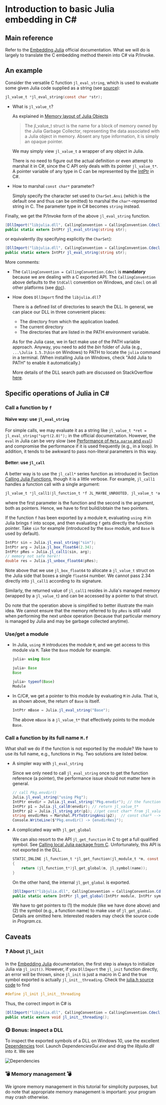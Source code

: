 ﻿# Introduction to basic Julia embedding in C#

## Main reference
Refer to the [Embedding Julia](https://docs.julialang.org/en/v1/manual/embedding/#Embedding-Julia) official documentation. What we will do is largely to translate the C embedding method therein into C# via P/Invoke.

## An example
Consider the versatile C function `jl_eval_string`, which is used to evaluate some given Julia code supplied as a string (see [source](https://github1s.com/JuliaLang/julia/blob/HEAD/src/julia.h#L1738)):
```c
jl_value_t *jl_eval_string(const char *str);
```
- What is `jl_value_t`?

    As explained in [Memory layout of Julia Objects](https://docs.julialang.org/en/v1/devdocs/object/)
    > The jl_value_t struct is the name for a block of memory owned by the Julia Garbage Collector, representing the data associated with a Julia object in memory. Absent any type information, it is simply an opaque pointer.

    We may simply view `jl_value_t` a wrapper of any object in Julia.

    There is no need to figure out the actual definition or even attempt to marshal it in C#, since the C API only deals with its pointer `jl_value_t*`. A pointer variable of any type in C can be represented by the [IntPtr](https://docs.microsoft.com/en-us/dotnet/api/system.intptr?view=net-5.0) in C#. 

- How to marshal `const char*` parameter?
  
    Simply specify the character set used to `CharSet.Ansi` (which is the default one and thus can be omitted) to marshal the `char*`-represented string in C. The parameter type in C# becomes `string` instead.

Finally, we get the P/Invoke form of the above `jl_eval_string` function.
```csharp
[DllImport("libjulia.dll", CallingConvention = CallingConvention.Cdecl)]
public static extern IntPtr jl_eval_string(string str);
```
or equivalently (by specifying explicitly the `CharSet`):
```csharp
[DllImport("libjulia.dll", CallingConvention = CallingConvention.Cdecl, CharSet = CharSet.Ansi)]
public static extern IntPtr jl_eval_string(string str);
```
More comments:
- The `CallingConvention = CallingConvention.Cdecl` is **mandatory** because we are dealing with a C exported API. The `CallingConvention` above defaults to the `StdCall` convention on Windows, and `Cdecl` on all other platforms (see [doc](https://docs.microsoft.com/en-us/dotnet/api/system.runtime.interopservices.dllimportattribute.callingconvention?view=net-5.0)).
- How does `DllImport` find the `libjulia.dll`?

  There is a defined list of directories to search the DLL. In general, we can place our DLL in three convenient places:
    + The directory from which the application loaded.
    + The current directory
    + The directories that are listed in the PATH environment variable.
  
   As for the Julia case, we in fact make use of the PATH variable approach. Anyway, you need to add the *bin* folder of Julia (e.g., `...\Julia 1.5.3\bin` on Windows) to PATH to locate the `julia` command in a terminal. (When installing Julia on Windows, check "Add Julia to PATH" to enable it automatically.)

    More details of the DLL search path are discussed on StackOverflow [here](https://stackoverflow.com/questions/8836093/how-can-i-specify-a-dllimport-path-at-runtime/8861895).


## Specific operations of Julia in C#

### Call a function by `f`

#### Naïve way: use `jl_eval_string`
For simple calls, we may evaluate it as a string like `jl_value_t *ret = jl_eval_string("sqrt(2.0)");` in the official documentation. However, the `eval` in Julia can be very slow (see [Performance of `Meta.parse` and `eval`](https://discourse.julialang.org/t/performance-of-meta-parse-and-eval/52061)) and compromise the performance if it is used frequently (e.g., in a loop). In addition, it tends to be awkward to pass non-literal parameters in this way. 

#### Better: use `jl_call`
A better way is to use the `jl_call*` series function as introduced in Section [Calling Julia Functions](https://docs.julialang.org/en/v1/manual/embedding/#Calling-Julia-Functions), though it is a little verbose. For example, `jl_call1` handles a function call with a single argument:
```c
jl_value_t *jl_call1(jl_function_t *f JL_MAYBE_UNROOTED, jl_value_t *a JL_MAYBE_UNROOTED);
```
where the first parameter is the function and the second is the argument, both as pointers. Hence, we have to first build/obtain the two pointers.

If the function `f` has been exported by a module `M`,  evaluating `using M`  in Julia brings `f` into scope, and then evaluating `f` gets directly the function pointer. Take `sin` for example (introduced by the `Base` module, and `Base` is used by default).
```csharp
IntPtr sin = Julia.jl_eval_string("sin");
IntPtr arg = Julia.jl_box_float64(2.34);
IntPtr pRes = Julia.jl_call1(sin, arg);
// memory not safe here!!
double res = Julia.jl_unbox_float64(pRes);
```
Note above that we use `jl_box_float64` to allocate a `jl_value_t` struct on the Julia side that boxes a single `float64` number. We cannot pass 2.34 directly into `jl_call1` according to its signature.

Similarly, the returned value of `jl_call1` resides in Julia's managed memory (wrapped by a `jl_value_t`) and can be accessed by a pointer to that struct. 

Do note that the operation above is simplified to better illustrate the main idea. We cannot ensure that the memory referred to by `pRes` is still valid when performing the next *unbox* operation (because that particular memory is managed by Julia and may be garbage collected anytime).


### Use/get a module
- In Julia, `using M` introduces the module `M`, and we get access to this module via `M`. Take the `Base` module for example.
    ```julia
    julia> using Base
    
    julia> Base
    Base
    
    julia> typeof(Base)
    Module
    ```
- In C/C#, we get a pointer to this module by evaluating `M` in Julia. That is, as shown above, the return of `Base` is itself.
    ```csharp
    IntPtr mBase = Julia.jl_eval_string("Base");
    ```
    The above `mBase` is a `jl_value_t*` that effectively points to the module `Base`.

### Call a function by its full name `M.f`
What shall we do if the function is not exported by the module? We have to use its full name, e.g., functions in `Pkg`. Two solutions are listed below.

- A simpler way with `jl_eval_string`

  Since we only need to call `jl_eval_string` once to get the function reference (a pointer), the performance issue should not matter here in general.
  ```csharp
  // call Pkg.envdir()
  Julia.jl_eval_string("using Pkg");
  IntPtr envdir = Julia.jl_eval_string("Pkg.envdir"); // the function
  IntPtr p1 = Julia.jl_call0(envdir); // return jl_value_t*
  IntPtr p2 = Julia.jl_string_ptr(p1); //get const char* from jl_value_t* since the true return is a string
  string envdirRes = Marshal.PtrToStringAnsi(p2);  // const char* --> C# string
  Console.WriteLine($"Pkg.envdir() -> {envdirRes}");
  ```

- A complicated way with `jl_get_global`

    We can also resort to the API `jl_get_function` in C to get a full qualified symbol. See [Calling local Julia package from C](https://stackoverflow.com/questions/55970064/calling-local-julia-package-from-c). Unfortunately, this API is not exported in the DLL. 
    ```c
    STATIC_INLINE jl_function_t *jl_get_function(jl_module_t *m, const char *name)
    {
        return (jl_function_t*)jl_get_global(m, jl_symbol(name));
    }
    ```
    On the other hand, the internal `jl_get_global` is exported. 
    ```csharp
    [DllImport("libjulia.dll", CallingConvention = CallingConvention.Cdecl)]
    public static extern IntPtr jl_get_global(IntPtr module, IntPtr sym);
    ```
    We have to get pointers to (1) the module (like we have done above) and (2) the symbol (e.g., a function name) to make use of `jl_get_global`. Details are omitted here. Interested readers may check the source code in *Program.cs*.


## Caveats
### :question: About `jl_init`
In the [Embedding Julia](https://docs.julialang.org/en/v1/manual/embedding/#Embedding-Julia) documentation, the first step is always to initialize Julia via `jl_init()`. However, if you `DllImport` the `jl_init` function directly, an error will be thrown, since `jl_init` is just a macro in C and the true symbol exported is actually `jl_init__threading`. Check the [julia.h source code](https://github1s.com/JuliaLang/julia/blob/v1.5.4/src/julia.h#L1579) to find

```c
#define jl_init jl_init__threading
```
Thus, the correct import in C# is 
```csharp
[DllImport("libjulia.dll", CallingConvention = CallingConvention.Cdecl)]
public static extern void jl_init__threading();
```

### :yum: ​Bonus: inspect a DLL

To inspect the exported symbols of a DLL on Windows 10, use the excellent [Dependencies](https://github.com/lucasg/Dependencies) tool. Launch *DependenciesGui.exe* and drag the *libjulia.dll* into it. We see

![Dependencies](img/dependencies.png)

### :bomb: Memory management :bomb: 
We ignore memory management in this tutorial for simplicity purposes, but do note that appropriate memory management is important: your program may crash otherwise. 